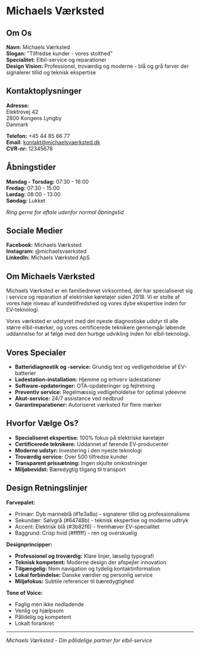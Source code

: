 # Michaels Værksted

## Om Os

**Navn:** Michaels Værksted  
**Slogan:** "Tilfredse kunder - vores stolthed"  
**Specialitet:** Elbil-service og reparationer  
**Design Vision:** Professionel, troværdig og moderne - blå og grå farver der signalerer tillid og teknisk ekspertise

## Kontaktoplysninger

**Adresse:**  
Elektrovej 42  
2800 Kongens Lyngby  
Danmark  

**Telefon:** +45 44 85 66 77  
**Email:** kontakt@michaelsvaerksted.dk  
**CVR-nr:** 12345678  

## Åbningstider

**Mandag - Torsdag:** 07:30 - 16:00  
**Fredag:** 07:30 - 15:00  
**Lørdag:** 08:00 - 13:00  
**Søndag:** Lukket  

*Ring gerne for aftale udenfor normal åbningstid*

## Sociale Medier

**Facebook:** Michaels Værksted  
**Instagram:** @michaelsvaerksted  
**LinkedIn:** Michaels Værksted ApS  

## Om Michaels Værksted

Michaels Værksted er en familiedrevet virksomhed, der har specialiseret sig i service og reparation af elektriske køretøjer siden 2018. Vi er stolte af vores høje niveau af kundetilfredshed og vores dybe ekspertise inden for EV-teknologi.

Vores værksted er udstyret med det nyeste diagnostiske udstyr til alle større elbil-mærker, og vores certificerede teknikere gennemgår løbende uddannelse for at følge med den hurtige udvikling inden for elbil-teknologi.

## Vores Specialer

- **Batteridiagnostik og -service:** Grundig test og vedligeholdelse af EV-batterier
- **Ladestation-installation:** Hjemme og erhverv ladestationer
- **Software-opdateringer:** OTA-opdateringer og fejlretning
- **Preventiv service:** Regelmæssig vedligeholdelse for optimal ydeevne
- **Akut-service:** 24/7 assistance ved nedbrud
- **Garantireparationer:** Autoriseret værksted for flere mærker

## Hvorfor Vælge Os?

- **Specialiseret ekspertise:** 100% fokus på elektriske køretøjer
- **Certificerede teknikere:** Uddannet af førende EV-producenter
- **Moderne udstyr:** Investering i den nyeste teknologi
- **Troværdig service:** Over 500 tilfredse kunder
- **Transparent prissætning:** Ingen skjulte omkostninger
- **Miljøbevidst:** Bæredygtig tilgang til transport

## Design Retningslinjer

**Farvepalet:**  
- Primær: Dyb marineblå (#1e3a8a) - signalerer tillid og professionalisme
- Sekundær: Sølvgrå (#64748b) - teknisk ekspertise og moderne udtryk
- Accent: Elektrisk blå (#3b82f6) - fremhæver EV-specialitet
- Baggrund: Crisp hvid (#ffffff) - ren og overskuelig

**Designprincipper:**  
- **Professionel og troværdig:** Klare linjer, læselig typografi
- **Teknisk kompetent:** Moderne design der afspejler innovation
- **Tilgængelig:** Nem navigation og tydelig kontaktinformation
- **Lokal forbindelse:** Danske værdier og personlig service
- **Miljøfokus:** Subtile referencer til bæredygtighed

**Tone of Voice:**  
- Faglig men ikke nedladende
- Venlig og hjælpsom
- Pålidelig og kompetent
- Lokalt forankret

---

*Michaels Værksted - Din pålidelige partner for elbil-service*